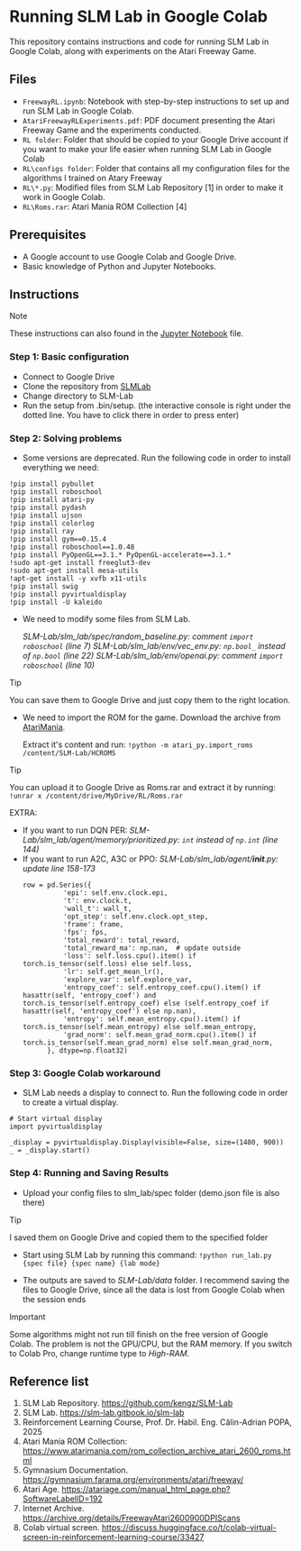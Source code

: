 # Running SLM Lab in Google Colab

This repository contains instructions and code for running SLM Lab in Google Colab, along with experiments on the Atari Freeway Game.

## Files

- `FreewayRL.ipynb`: Notebook with step-by-step instructions to set up and run SLM Lab in Google Colab.
- `AtariFreewayRLExperiments.pdf`: PDF document presenting the Atari Freeway Game and the experiments conducted.
- `RL folder`: Folder that should be copied to your Google Drive account if you want to make your life easier when running SLM Lab in Google Colab
- `RL\configs folder`: Folder that contains all my configuration files for the algorithms I trained on Atary Freeway
- `RL\*.py`: Modified files from SLM Lab Repository [1] in order to make it work in Google Colab.
- `RL\Roms.rar`: Atari Mania ROM Collection [4]


## Prerequisites

- A Google account to use Google Colab and Google Drive.
- Basic knowledge of Python and Jupyter Notebooks.


## Instructions

> [!NOTE]
> These instructions can also found in the [Jupyter Notebook](FreewayRL.ipynb) file.

### Step 1: Basic configuration

* Connect to Google Drive
* Clone the repository from [SLMLab](https://github.com/kengz/SLM-Lab.git)
* Change directory to SLM-Lab
* Run the setup from .bin/setup. (the interactive console is right under the dotted line. You have to click there in order to press enter)

### Step 2: Solving problems

* Some versions are deprecated. Run the following code in order to install everything we need:
```
!pip install pybullet
!pip install roboschool
!pip install atari-py
!pip install pydash
!pip install ujson
!pip install colorlog
!pip install ray
!pip install gym==0.15.4
!pip install roboschool==1.0.48
!pip install PyOpenGL==3.1.* PyOpenGL-accelerate==3.1.*
!sudo apt-get install freeglut3-dev
!sudo apt-get install mesa-utils
!apt-get install -y xvfb x11-utils
!pip install swig
!pip install pyvirtualdisplay
!pip install -U kaleido
```
* We need to modify some files from SLM Lab.

  *SLM-Lab/slm_lab/spec/random_baseline.py: comment `import roboschool` (line 7)*
  *SLM-Lab/slm_lab/env/vec_env.py: `np.bool_` instead of `np.bool` (line 22)*
  *SLM-Lab/slm_lab/env/openai.py: comment `import roboschool` (line 10)*

> [!TIP]
> You can save them to Google Drive and just copy them to the right location.
  
* We need to import the ROM for the game. Download the archive from [AtariMania](https://www.atarimania.com/rom_collection_archive_atari_2600_roms.html).

  Extract it's content and run: `!python -m atari_py.import_roms /content/SLM-Lab/HCROMS`

> [!TIP]
> You can upload it to Google Drive as Roms.rar and extract it by running: `!unrar x /content/drive/MyDrive/RL/Roms.rar`

EXTRA:
* If you want to run DQN PER: *SLM-Lab/slm_lab/agent/memory/prioritized.py: `int` instead of `np.int` (line 144)*
* If you want to run A2C, A3C or PPO: *SLM-Lab/slm_lab/agent/__init__.py: update line 158-173*
  ```
  row = pd.Series({
            'epi': self.env.clock.epi,
            't': env.clock.t,
            'wall_t': wall_t,
            'opt_step': self.env.clock.opt_step,
            'frame': frame,
            'fps': fps,
            'total_reward': total_reward,
            'total_reward_ma': np.nan,  # update outside
            'loss': self.loss.cpu().item() if torch.is_tensor(self.loss) else self.loss,
            'lr': self.get_mean_lr(),
            'explore_var': self.explore_var,
            'entropy_coef': self.entropy_coef.cpu().item() if hasattr(self, 'entropy_coef') and torch.is_tensor(self.entropy_coef) else (self.entropy_coef if hasattr(self, 'entropy_coef') else np.nan),
            'entropy': self.mean_entropy.cpu().item() if torch.is_tensor(self.mean_entropy) else self.mean_entropy,
            'grad_norm': self.mean_grad_norm.cpu().item() if torch.is_tensor(self.mean_grad_norm) else self.mean_grad_norm,
        }, dtype=np.float32)
  ```
  
### Step 3: Google Colab workaround

* SLM Lab needs a display to connect to. Run the following code in order to create a virtual display.
```
# Start virtual display
import pyvirtualdisplay

_display = pyvirtualdisplay.Display(visible=False, size=(1400, 900))
_ = _display.start()
```

### Step 4: Running and Saving Results

* Upload your config files to slm_lab/spec folder (demo.json file is also there)

> [!TIP]
> I saved them on Google Drive and copied them to the specified folder

* Start using SLM Lab by running this command:
  `!python run_lab.py {spec file} {spec name} {lab mode}`

* The outputs are saved to *SLM-Lab/data* folder. I recommend saving the files to Google Drive, since all the data is lost from Google Colab when the session ends

> [!IMPORTANT]
> Some algorithms might not run till finish on the free version of Google Colab. The problem is not the GPU/CPU, but the RAM memory. If you switch to Colab Pro, change runtime type to *High-RAM*.


## Reference list

1. SLM Lab Repository. https://github.com/kengz/SLM-Lab
2. SLM Lab. https://slm-lab.gitbook.io/slm-lab
3. Reinforcement Learning Course, Prof. Dr. Habil. Eng. Călin-Adrian POPA, 2025
4. Atari Mania ROM Collection: https://www.atarimania.com/rom_collection_archive_atari_2600_roms.html
5. Gymnasium Documentation. https://gymnasium.farama.org/environments/atari/freeway/
6. Atari Age. https://atariage.com/manual_html_page.php?SoftwareLabelID=192
7. Internet Archive. https://archive.org/details/FreewayAtari2600900DPIScans
8. Colab virtual screen. https://discuss.huggingface.co/t/colab-virtual-screen-in-reinforcement-learning-course/33427

